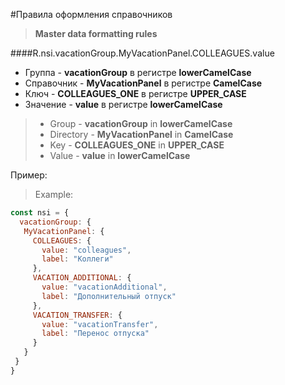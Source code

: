 #Правила оформления справочников
>**Master data formatting rules**

####R.nsi.vacationGroup.MyVacationPanel.COLLEAGUES.value
- Группа - **vacationGroup** в регистре **lowerCamelCase**
- Справочник - **MyVacationPanel** в регистре **CamelCase**
- Ключ - **COLLEAGUES_ONE** в регистре **UPPER_CASE**
- Значение - **value** в регистре **lowerCamelCase**

>- Group - **vacationGroup** in **lowerCamelCase**
>- Directory - **MyVacationPanel** in **CamelCase**
>- Key - **COLLEAGUES_ONE** in **UPPER_CASE**
>- Value - **value** in **lowerCamelCase**

Пример:
>Example:
```js
const nsi = {
  vacationGroup: {
   MyVacationPanel: {
     COLLEAGUES: {
       value: "colleagues",
       label: "Коллеги" 
     },
     VACATION_ADDITIONAL: {
       value: "vacationAdditional",
       label: "Дополнительный отпуск" 
     },
     VACATION_TRANSFER: {
       value: "vacationTransfer",
       label: "Перенос отпуска" 
     }
   }
 }
}
```
